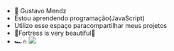 - 👀 Gustavo Mendz
- Estou aprendendo programação(JavaScript)
- Utilizo esse espaço paracompartilhar meus projetos
- 💛Fortress is very beautiful💛
- 🏎️🔥
![](https://media.tenor.com/xpa29PS6D0kAAAAd/casimiro-meteu-essa.gif)
